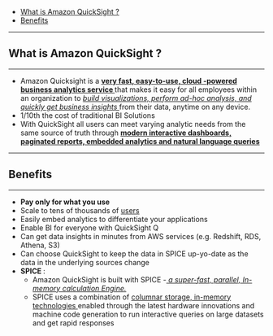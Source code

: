 - [What is Amazon QuickSight ? ](#what-is-amazon-quicksight)
- [Benefits](#benefits)

---
## What is Amazon QuickSight ?
---
- Amazon Quicksight is a <u><b> very fast, easy-to-use, cloud -powered business analytics  service </u></b> that makes it easy for all employees within an organization to <i><u>build visualizations, perform ad-hoc analysis, and quickly get business insights </i></u> from their data, anytime on any device.
- 1/10th the cost of traditional BI Solutions 
- With QuickSight all users can meet varying analytic needs from the same source of truth through <u> <b> modern interactive dashboards, paginated reports, embedded analytics and natural language queries </u></b>
---
## Benefits
---
- <b> Pay only for what you use</b>
- Scale to tens of thousands of <u> users</u>
- Easily embed analytics to differentiate your applications 
- Enable BI for everyone with QuickSight Q
- Can get data insights in minutes from AWS services (e.g. Redshift, RDS, Athena, S3)
- Can choose QuickSight to keep the data in SPICE up-yo-date as the data in the underlying sources change 
- <b>SPICE </b>:
    - Amazon QuickSight is built with SPICE -<u><i> a super-fast, parallel, In-memory calculation Engine. </u></i>
    - SPICE uses a combination of <u> columnar storage, in-memory technologies </u> enabled through the latest hardware innovations and machine code generation to run interactive queries on large datasets and get rapid responses

